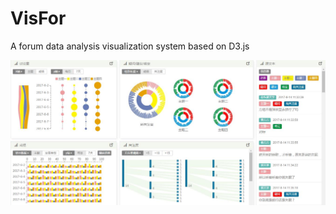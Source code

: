 # VisFor
A forum data analysis visualization system based on D3.js    
    
	
![Image text](https://github.com/cookiekaka/VisFor/raw/master/img/01.jpg)    

